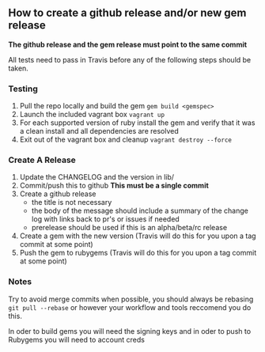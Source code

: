 ## How to create a github release and/or new gem release
**The github release and the gem release must point to the same commit**

All tests need to pass in Travis before any of the following steps should be taken.

### Testing

1. Pull the repo locally and build the gem `gem build <gemspec>`
1. Launch the included vagrant box `vagrant up`
1. For each supported version of ruby install the gem and verify that it was a clean install and all dependencies are resolved
1. Exit out of the vagrant box and cleanup `vagrant destroy --force`

### Create A Release

1. Update the CHANGELOG and the version in lib/<repo>
1. Commit/push this to github **This must be a single commit**
1. Create a github release
    * the title is not necessary
    * the body of the message should include a summary of the change log with links back to pr's or issues if needed
    * prerelease should be used if this is an alpha/beta/rc release
1. Create a gem with the new version  (Travis will do this for you upon a tag commit at some point)
1. Push the gem to rubygems  (Travis will do this for you upon a tag commit at some point)

### Notes

Try to avoid merge commits when possible, you should always be rebasing `git pull --rebase` or however your workflow and tools reccomend you do this.

In oder to build gems you will need the signing keys and in oder to push to Rubygems you will need to account creds 
